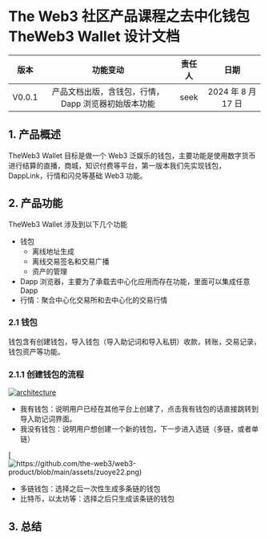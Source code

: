 # The Web3 社区产品课程之去中化钱包 TheWeb3 Wallet 设计文档


|      版本     |                                           功能变动       |      责任人     |       日期        |
|:-------------:|:------------------------------------------------------:|:--------------:|:-----------------:|
|      V0.0.1   |      产品文档出版，含钱包，行情，Dapp 浏览器初始版本功能       |      seek      | 2024 年 8 月 17 日 |


## 1. 产品概述
TheWeb3 Wallet 目标是做一个 Web3 泛娱乐的钱包，主要功能是使用数字货币进行结算的直播，商城，知识付费等平台，第一版本我们先实现钱包，DappLink，行情和闪兑等基础 Web3 功能。

## 2. 产品功能
TheWeb3 Wallet 涉及到以下几个功能
- 钱包
  - 离线地址生成
  - 离线交易签名和交易广播
  - 资产的管理
- Dapp 浏览器，主要为了承载去中心化应用而存在功能，里面可以集成任意 Dapp
- 行情：聚合中心化交易所和去中心化的交易行情

### 2.1 钱包
钱包含有创建钱包，导入钱包（导入助记词和导入私钥）收款，转账，交易记录，钱包资产等功能。

### 2.1.1 创建钱包的流程
[![architecture](https://github.com/the-web3/web3-product/blob/main/assets/zuoye11.png)](https://github.com/the-web3/web3-product)

- 我有钱包：说明用户已经在其他平台上创建了，点击我有钱包的话直接跳转到导入助记词界面。
- 我没有钱包：说明用户想创建一个新的钱包，下一步进入选链（多链，或者单链）

[![https://github.com/the-web3/web3-product/blob/main/assets/zuoye22.png)](https://github.com/the-web3/web3-product)
- 多链钱包：选择之后一次性生成多条链的钱包
- 比特币，以太坊等：选择之后只生成该条链的钱包

## 3. 总结
